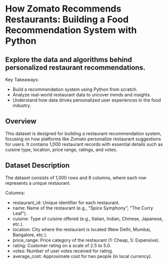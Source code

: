 # How Zomato Recommends Restaurants: Building a Food Recommendation System with Python

## Explore the data and algorithms behind personalized restaurant recommendations.

Key Takeaways:

- Build a recommendation system using Python from scratch.
- Analyze real-world restaurant data to uncover trends and insights.
- Understand how data drives personalized user experiences in the food industry.


## Overview

This dataset is designed for building a restaurant recommendation system, focusing on how platforms like Zomato personalize restaurant suggestions for users. It contains 1,000 restaurant records with essential details such as cuisine type, location, price range, ratings, and votes.

## Dataset Description

The dataset consists of 1,000 rows and 8 columns, where each row represents a unique restaurant.

Columns:
- restaurant_id: Unique identifier for each restaurant.
- name: Name of the restaurant (e.g., "Spice Symphony", "The Curry Leaf").
- cuisine: Type of cuisine offered (e.g., Italian, Indian, Chinese, Japanese, etc.).
- location: City where the restaurant is located (New Delhi, Mumbai, Bangalore, etc.).
- price_range: Price category of the restaurant (1: Cheap, 5: Expensive).
- rating: Customer rating on a scale of 2.5 to 5.0.
- votes: Number of user votes received for rating.
- average_cost: Approximate cost for two people (in local currency).